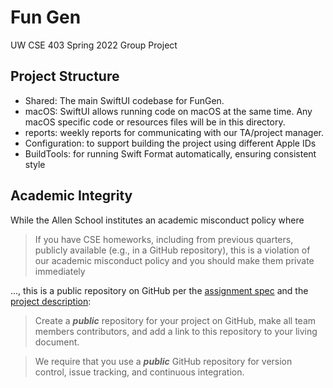 # Fun Gen

UW CSE 403 Spring 2022 Group Project

## Project Structure

- Shared: The main SwiftUI codebase for FunGen.
- macOS: SwiftUI allows running code on macOS at the same time.
    Any macOS specific code or resources files will be in this directory.
- reports: weekly reports for communicating with our TA/project manager.
- Configuration: to support building the project using different Apple IDs
- BuildTools: for running Swift Format automatically, ensuring consistent style

## Academic Integrity

While the Allen School institutes an academic misconduct policy where

> If you have CSE homeworks, including from previous quarters, publicly available (e.g., in a GitHub repository), this is a violation of our academic misconduct policy and you should make them private immediately

..., this is a public repository on GitHub per the [assignment spec](https://homes.cs.washington.edu/~rjust/courses/CSE403/project/03_github.html) and the [project description](https://homes.cs.washington.edu/~rjust/courses/CSE403/project/project.html):

> Create a ***public*** repository for your project on GitHub, make all team members contributors, and add a link to this repository to your living document.

> We require that you use a ***public*** GitHub repository for version control, issue tracking, and continuous integration.
